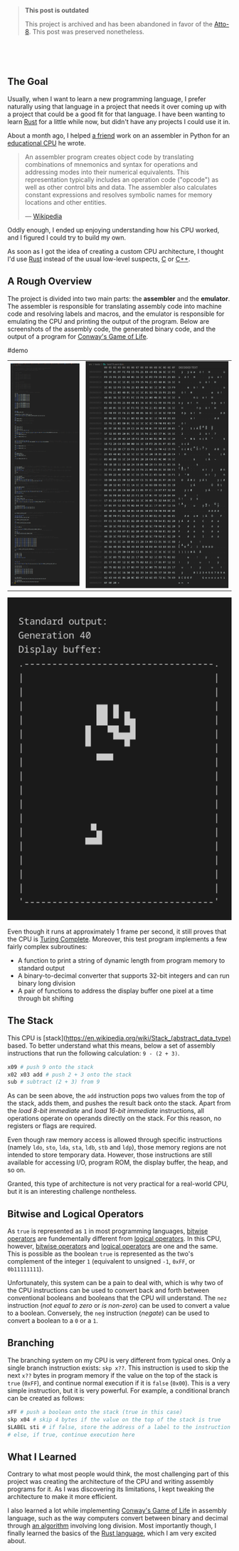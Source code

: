 > **This post is outdated**
>
> This project is archived and has been abandoned in favor of the [Atto-8](https://github.com/Bricktech2000/Atto-8). This post was preserved nonetheless.

&nbsp;

&nbsp;

## The Goal

Usually, when I want to learn a new programming language, I prefer naturally using that language in a project that needs it over coming up with a project that could be a good fit for that language. I have been wanting to learn [Rust](https://www.rust-lang.org/) for a little while now, but didn't have any projects I could use it in.

About a month ago, I helped [a friend](https://github.com/exclusive-and/) work on an assembler in Python for an [educational CPU](https://github.com/exclusive-and/epu) he wrote.

> An assembler program creates object code by translating combinations of mnemonics and syntax for operations and addressing modes into their numerical equivalents. This representation typically includes an operation code ("opcode") as well as other control bits and data. The assembler also calculates constant expressions and resolves symbolic names for memory locations and other entities.
>
> &mdash; [Wikipedia](https://en.wikipedia.org/wiki/Assembly_language#Assembler)

Oddly enough, I ended up enjoying understanding how his CPU worked, and I figured I could try to build my own.

As soon as I got the idea of creating a custom CPU architecture, I thought I'd use [Rust](https://www.rust-lang.org/) instead of the usual low-level suspects, [C](<https://en.wikipedia.org/wiki/C_(programming_language)>) or [C++](https://en.wikipedia.org/wiki/C%2B%2B).

## A Rough Overview

The project is divided into two main parts: the **assembler** and the **emulator**. The assembler is responsible for translating assembly code into machine code and resolving labels and macros, and the emulator is responsible for emulating the CPU and printing the output of the program. Below are screenshots of the assembly code, the generated binary code, and the output of a program for [Conway's Game of Life](../Game-of-Life/).

#demo

|                                                                    |                                                         |
| ------------------------------------------------------------------ | ------------------------------------------------------- |
| ![long screenshot of assembly language](ksnip_20220102-152835.png) | ![screenshot of binary data](ksnip_20220102-152919.png) |

![screenshot of the CPU running Conway's game of life](ksnip_20220102-154204.png)

Even though it runs at approximately 1 frame per second, it still proves that the CPU is [Turing Complete](https://en.wikipedia.org/wiki/Turing_completeness). Moreover, this test program implements a few fairly complex subroutines:

- A function to print a string of dynamic length from program memory to standard output
- A binary-to-decimal converter that supports 32-bit integers and can run binary long division
- A pair of functions to address the display buffer one pixel at a time through bit shifting

## The Stack

This CPU is [stack](https://en.wikipedia.org/wiki/Stack_(abstract_data_type) based. To better understand what this means, below a set of assembly instructions that run the following calculation: `9 - (2 + 3)`.

```python
x09 # push 9 onto the stack
x02 x03 add # push 2 + 3 onto the stack
sub # subtract (2 + 3) from 9
```

As can be seen above, the `add` instruction pops two values from the top of the stack, adds them, and pushes the result back onto the stack. Apart from the _load 8-bit immediate_ and _load 16-bit immediate_ instructions, all operations operate on operands directly on the stack. For this reason, no registers or flags are required.

Even though raw memory access is allowed through specific instructions (namely `ldo`, `sto`, `lda`, `sta`, `ldb`, `stb` and `ldp`), those memory regions are not intended to store temporary data. However, those instructions are still available for accessing I/O, program ROM, the display buffer, the heap, and so on.

Granted, this type of architecture is not very practical for a real-world CPU, but it is an interesting challenge nontheless.

## Bitwise and Logical Operators

As `true` is represented as `1` in most programming languages, [bitwise operators](https://en.wikipedia.org/wiki/Bitwise_operation) are fundementally different from [logical operators](https://press.rebus.community/programmingfundamentals/chapter/logical-operators/). In this CPU, however, [bitwise operators](https://en.wikipedia.org/wiki/Bitwise_operation) and [logical operators](https://press.rebus.community/programmingfundamentals/chapter/logical-operators/) are one and the same. This is possible as the boolean `true` is represented as the two's complement of the integer `1` (equivalent to unsigned `-1`, `0xFF`, or `0b11111111`).

Unfortunately, this system can be a pain to deal with, which is why two of the CPU instructions can be used to convert back and forth between conventional booleans and booleans that the CPU will understand. The `nez` instruction (_not equal to zero_ or _is non-zero_) can be used to convert a value to a boolean. Conversely, the `neg` instruction (_negate_) can be used to convert a boolean to a `0` or a `1`.

## Branching

The branching system on my CPU is very different from typical ones. Only a single branch instruction exists: `skp x??`. This instruction is used to skip the next `x??` bytes in program memory if the value on the top of the stack is `true` (`0xFF`), and continue normal execution if it is `false` (`0x00`). This is a very simple instruction, but it is very powerful. For example, a conditional branch can be created as follows:

```python
xFF # push a boolean onto the stack (true in this case)
skp x04 # skip 4 bytes if the value on the top of the stack is true
$LABEL sti # if false, store the address of a label to the instruction pointer (equivalent to `jmp $LABEL`)
# else, if true, continue execution here
```

## What I Learned

Contrary to what most people would think, the most challenging part of this project was creating the architecture of the CPU and writing assembly programs for it. As I was discovering its limitations, I kept tweaking the architecture to make it more efficient.

I also learned a lot while implementing [Conway's Game of Life](../Game-of-Life/) in assembly language, such as the way computers convert between binary and decimal through [an algorithm](https://youtu.be/v3-a-zqKfgA) involving long division. Most importantly though, I finally learned the basics of the [Rust language](https://www.rust-lang.org/), which I am very excited about.

